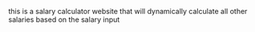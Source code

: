 
 
this is a salary calculator website that will dynamically calculate all other salaries based on the salary input